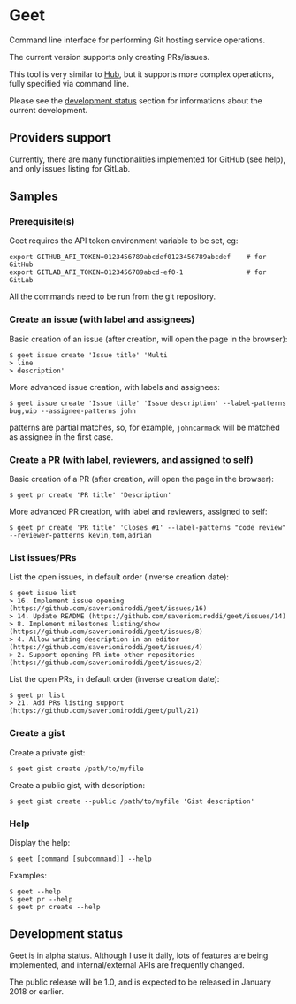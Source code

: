 # Geet

Command line interface for performing Git hosting service operations.

The current version supports only creating PRs/issues.

This tool is very similar to [Hub](https://github.com/github/hub), but it supports more complex operations, fully specified via command line.

Please see the [development status](#development-status) section for informations about the current development.

## Providers support

Currently, there are many functionalities implemented for GitHub (see help), and only issues listing for GitLab.

## Samples

### Prerequisite(s)

Geet requires the API token environment variable to be set, eg:

    export GITHUB_API_TOKEN=0123456789abcdef0123456789abcdef    # for GitHub
    export GITLAB_API_TOKEN=0123456789abcd-ef0-1                # for GitLab

All the commands need to be run from the git repository.

### Create an issue (with label and assignees)

Basic creation of an issue (after creation, will open the page in the browser):

    $ geet issue create 'Issue title' 'Multi
    > line
    > description'

More advanced issue creation, with labels and assignees:

    $ geet issue create 'Issue title' 'Issue description' --label-patterns bug,wip --assignee-patterns john

patterns are partial matches, so, for example, `johncarmack` will be matched as assignee in the first case.

### Create a PR (with label, reviewers, and assigned to self)

Basic creation of a PR (after creation, will open the page in the browser):

    $ geet pr create 'PR title' 'Description'

More advanced PR creation, with label and reviewers, assigned to self:

    $ geet pr create 'PR title' 'Closes #1' --label-patterns "code review" --reviewer-patterns kevin,tom,adrian

### List issues/PRs

List the open issues, in default order (inverse creation date):

    $ geet issue list
    > 16. Implement issue opening (https://github.com/saveriomiroddi/geet/issues/16)
    > 14. Update README (https://github.com/saveriomiroddi/geet/issues/14)
    > 8. Implement milestones listing/show (https://github.com/saveriomiroddi/geet/issues/8)
    > 4. Allow writing description in an editor (https://github.com/saveriomiroddi/geet/issues/4)
    > 2. Support opening PR into other repositories (https://github.com/saveriomiroddi/geet/issues/2)

List the open PRs, in default order (inverse creation date):

    $ geet pr list
    > 21. Add PRs listing support (https://github.com/saveriomiroddi/geet/pull/21)

### Create a gist

Create a private gist:

    $ geet gist create /path/to/myfile

Create a public gist, with description:

    $ geet gist create --public /path/to/myfile 'Gist description'

### Help

Display the help:

    $ geet [command [subcommand]] --help

Examples:

    $ geet --help
    $ geet pr --help
    $ geet pr create --help

## Development status

Geet is in alpha status. Although I use it daily, lots of features are being implemented, and internal/external APIs are frequently changed.

The public release will be 1.0, and is expected to be released in January 2018 or earlier.
